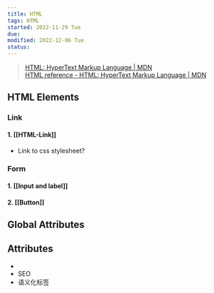 ```yaml
---
title: HTML
tags: HTML   
started: 2022-11-29 Tue
due: 
modified: 2022-12-06 Tue
status: 
---
```

>[HTML: HyperText Markup Language | MDN](https://developer.mozilla.org/en-US/docs/Web/HTML)  
>[HTML reference - HTML: HyperText Markup Language | MDN](https://developer.mozilla.org/en-US/docs/Web/HTML/Reference)
## HTML Elements
### Link
#### 1. [[HTML-Link]]
- Link to css stylesheet?
### Form
#### 1. [[Input and label]]
#### 2. [[Button]]
## Global Attributes
## Attributes




- 
- SEO
- 语义化标签